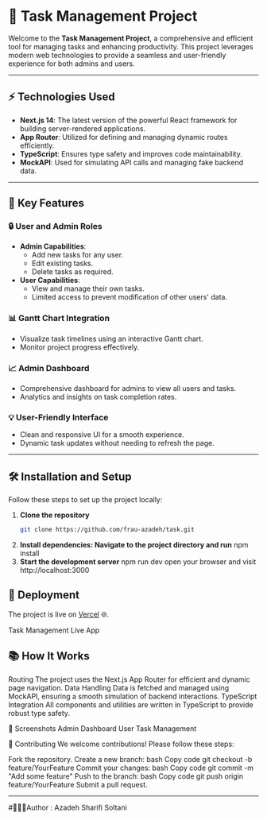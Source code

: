# 📝 **Task Management Project**

Welcome to the **Task Management Project**, a comprehensive and efficient tool for managing tasks and enhancing productivity. This project leverages modern web technologies to provide a seamless and user-friendly experience for both admins and users.

---

## ⚡ **Technologies Used**

- **Next.js 14**: The latest version of the powerful React framework for building server-rendered applications.
- **App Router**: Utilized for defining and managing dynamic routes efficiently.
- **TypeScript**: Ensures type safety and improves code maintainability.
- **MockAPI**: Used for simulating API calls and managing fake backend data.

---

## 🚀 **Key Features**

### **🔒 User and Admin Roles**
- **Admin Capabilities**:
  - Add new tasks for any user.
  - Edit existing tasks.
  - Delete tasks as required.
- **User Capabilities**:
  - View and manage their own tasks.
  - Limited access to prevent modification of other users' data.

### **📊 Gantt Chart Integration**
- Visualize task timelines using an interactive Gantt chart.
- Monitor project progress effectively.

### **📈 Admin Dashboard**
- Comprehensive dashboard for admins to view all users and tasks.
- Analytics and insights on task completion rates.

### **💡 User-Friendly Interface**
- Clean and responsive UI for a smooth experience.
- Dynamic task updates without needing to refresh the page.

---

## 🛠️ **Installation and Setup**

Follow these steps to set up the project locally:

1. **Clone the repository**
   ```bash
   git clone https://github.com/frau-azadeh/task.git

2. **Install dependencies: Navigate to the project directory and run**
     npm install
3. **Start the development server**
     npm run dev
     open your browser and visit
       http://localhost:3000
## 🚀 Deployment

The project is live on [Vercel](https://task-psi-livid.vercel.app/login) 🌐. 

Task Management Live App

## 📚 How It Works
Routing
The project uses the Next.js App Router for efficient and dynamic page navigation.
Data Handling
Data is fetched and managed using MockAPI, ensuring a smooth simulation of backend interactions.
TypeScript Integration
All components and utilities are written in TypeScript to provide robust type safety.

🎨 Screenshots
Admin Dashboard
User Task Management

🤝 Contributing
We welcome contributions! Please follow these steps:

Fork the repository.
Create a new branch:
bash
Copy code
git checkout -b feature/YourFeature
Commit your changes:
bash
Copy code
git commit -m "Add some feature"
Push to the branch:
bash
Copy code
git push origin feature/YourFeature
Submit a pull request.

---

#👩🏻‍💻Author : Azadeh Sharifi Soltani
